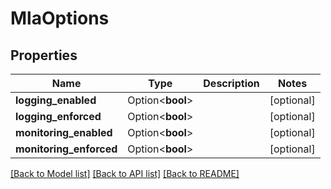 # MlaOptions

## Properties

Name | Type | Description | Notes
------------ | ------------- | ------------- | -------------
**logging_enabled** | Option<**bool**> |  | [optional]
**logging_enforced** | Option<**bool**> |  | [optional]
**monitoring_enabled** | Option<**bool**> |  | [optional]
**monitoring_enforced** | Option<**bool**> |  | [optional]

[[Back to Model list]](../README.md#documentation-for-models) [[Back to API list]](../README.md#documentation-for-api-endpoints) [[Back to README]](../README.md)


